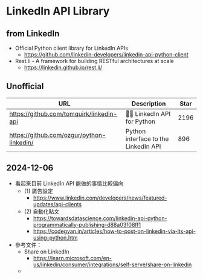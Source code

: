 # LinkedIn API Library

## from LinkedIn

- Official Python client library for LinkedIn APIs
  - https://github.com/linkedin-developers/linkedin-api-python-client
- Rest.li - A framework for building RESTful architectures at scale
  - https://linkedin.github.io/rest.li/

## Unofficial

| URL | Description | Star |
|-----|-------------|------|
| https://github.com/tomquirk/linkedin-api | 👨‍💼 LinkedIn API for Python | 2196 |
| https://github.com/ozgur/python-linkedin/ | Python interface to the LinkedIn API | 896 |

## 2024-12-06

- 看起來目前 LinkedIn API 能做的事情比較偏向 
  - (1) 廣告設定 
    - https://www.linkedin.com/developers/news/featured-updates/api-clients
  - (2) 自動化貼文 
    - https://towardsdatascience.com/linkedin-api-python-programmatically-publishing-d88a03f08ff1
    - https://codegyan.in/articles/how-to-post-on-linkedin-via-its-api-using-python.htm
- 參考文件：
  - Share on LinkedIn
    - https://learn.microsoft.com/en-us/linkedin/consumer/integrations/self-serve/share-on-linkedin
  - 